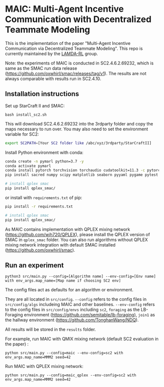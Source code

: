 # MAIC: Multi-Agent Incentive Communication with Decentralized Teammate Modeling

This is the implementation of the paper "Multi-Agent Incentive Communication via Decentralized Teammate Modeling". This repo is currently maintained by the [LAMDA-RL](https://github.com/LAMDA-RL) group.

Note: the experiments of MAIC is conducted in SC2.4.6.2.69232, which is same as the SMAC run data release (https://github.com/oxwhirl/smac/releases/tag/v1). The results are not always comparable with results run in SC2.4.10.

## Installation instructions

Set up StarCraft II and SMAC:

```shell
bash install_sc2.sh
```

This will download SC2.4.6.2.69232 into the 3rdparty folder and copy the maps necessary to run over. You may also need to set the environment variable for SC2:

```bash
export SC2PATH=[Your SC2 folder like /abc/xyz/3rdparty/StarCraftII]
```

Install Python environment with conda:

```bash
conda create -n pymarl python=3.7 -y
conda activate pymarl
conda install pytorch torchvision torchaudio cudatoolkit=11.3 -c pytorch -y
pip install sacred numpy scipy matplotlib seaborn pyyaml pygame pytest probscale imageio snakeviz tensorboard-logger tensorboard tensorboardx

# install qplex smac
pip install qplex_smac/
```

or install with `requirements.txt` of pip:

```bash
pip install -r requirements.txt

# install qplex smac
pip install qplex_smac/
```

As MAIC contains implementation with QPLEX mixing network (https://github.com/wjh720/QPLEX), please install the QPLEX version of SMAC in `qplex_smac` folder. You can also run algorithms without QPLEX mixing network integration with default SMAC installed (https://github.com/oxwhirl/smac). 


## Run an experiment 

```shell
python3 src/main.py --config=[Algorithm name] --env-config=[Env name] with env_args.map_name=[Map name if choosing SC2 env]
```

The config files act as defaults for an algorithm or environment. 

They are all located in `src/config`.
`--config` refers to the config files in `src/config/algs` includeing MAIC and other baselines.
`--env-config` refers to the config files in `src/config/envs` including `sc2`, `foraging` as the LB-Foraging environment (https://github.com/semitable/lb-foraging), `join1` as the hallway environment (https://github.com/TonghanWang/NDQ).

All results will be stored in the `results` folder.

For example, run MAIC with QMIX mixing network (default SC2 evaluation in the paper) :

```
python src/main.py --config=maic --env-config=sc2 with env_args.map_name=MMM2 seed=42
```

Run MAIC with QPLEX mixing network:

```
python src/main.py --config=maic_qplex --env-config=sc2 with env_args.map_name=MMM2 seed=42
```
